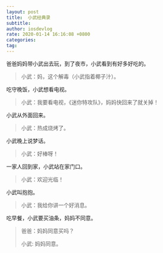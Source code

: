 ```yaml
---
layout: post
title:  小武经典录
subtitle: 
author: iosdevlog
rate: 2020-01-14 16:16:08 +0800
categories: 
tag: 
---
```


爸爸妈妈带小武出去玩，到了夜市，小武看到有好多好吃的。

> 小武：妈，这个解毒（小武指着椰子汁）。

吃守晚饭，小武想看电视。

> 小武：我要看电视，《迷你特攻队》，妈妈快回来了就关掉！

小武从外面回来。

> 小武：热成烧烤了。

小武晚上说梦话。

> 小武：好棒呀！

一家人回到家，小武站在家门口。

> 小武：欢迎光临！

小武叫抱抱。

> 小武：我给你讲一个好消息。

吃早餐，小武要买油条，妈妈不同意。

> 爸爸：妈妈同意买吗？
>
> 小武: 妈妈同意。
